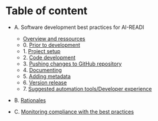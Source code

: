 # Table of content

* A. Software development best practices for AI-READI
  * [Overview and ressources](v1.0/software-development-best-practices-for-ai-readi/overview-and-resources.md)
  * 0\. [Prior to development](v1.0/software-development-best-practices-for-ai-readi/prior-to-development.md)
  * 1\. [Project setup](v1.0/software-development-best-practices-for-ai-readi/project-setup.md)
  * 2\. [Code development](v1.0/software-development-best-practices-for-ai-readi/code-development.md)
  * 3\. [Pushing changes to GitHub repository](v1.0/software-development-best-practices-for-ai-readi/pushing-changes-to-github-repository.md)
  * 4\. [Documenting](v1.0/software-development-best-practices-for-ai-readi/documenting.md)
  * 5\. [Adding metadata](v1.0/software-development-best-practices-for-ai-readi/adding-metadata.md)
  * 6\. [Version release](v1.0/software-development-best-practices-for-ai-readi/version-release.md)
  * 7\. [Suggested automation tools/Developer experience](v1.0/software-development-best-practices-for-ai-readi/suggested-automation-tools-developer-experience.md)

* B. [Rationales](v1.0/rationales.md)

* C. [Monitoring compliance with the best practices](v1.0/rationales.md)
